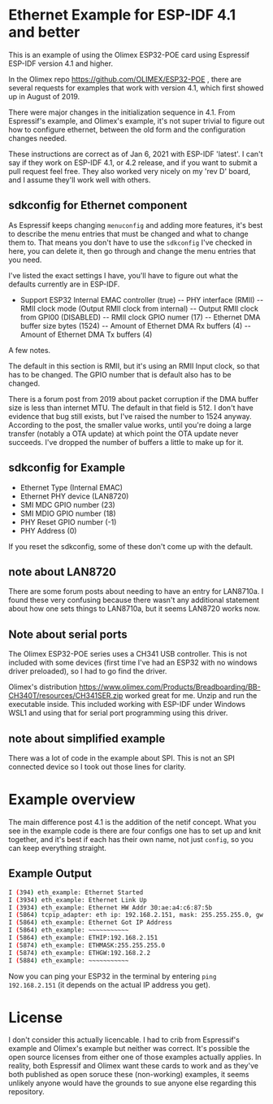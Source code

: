 # Ethernet Example for ESP-IDF 4.1 and better

This is an example of using the Olimex ESP32-POE card using Espressif ESP-IDF version 4.1 and higher.

In the Olimex repo https://github.com/OLIMEX/ESP32-POE , there are several requests for examples that work with version 4.1, which first showed up in August of 2019.

There were major changes in the initialization sequence in 4.1. From Espressif's example, and Olimex's example, it's
not super trivial to figure out how to configure ethernet, between the old form and the configuration changes needed.

These instructions are correct as of Jan 6, 2021 with ESP-IDF 'latest'. I can't say if they work on ESP-IDF 4.1, or 4.2 release, and if
you want to submit a pull request feel free. They also worked very nicely on my 'rev D' board, and I assume they'll work well with others.

## sdkconfig for Ethernet component

As Espressif keeps changing `menuconfig` and adding more features, it's best to describe the menu entries that must be changed
and what to change them to. That means you don't have to use the `sdkconfig` I've checked in here, you can delete it,
then go through and change the menu entries that you need.

I've listed the exact settings I have, you'll have to figure out what the defaults currently are in ESP-IDF.

- Support ESP32 Internal EMAC controller (true)
-- PHY interface (RMII)
-- RMII clock mode (Output RMII clock from internal)
-- Output RMII clock from GPI00 (DISABLED)
-- RMII clock GPIO numer (17)
-- Ethernet DMA buffer size bytes (1524)
-- Amount of Ethernet DMA Rx buffers (4)
-- Amount of Ethernet DMA Tx buffers (4)

A few notes. 

The default in this section is RMII, but it's using an RMII Input clock, so that has to be changed. The GPIO number that is default also has to be changed.

There is a forum post from 2019 about packet corruption if the DMA buffer size is less than internet MTU. The default in that field is 512. I don't have evidence that bug still exists, but I've raised the number to 1524 anyway. According to the post, the smaller value works, until you're doing a large transfer (notably a OTA update) at which point the OTA update never succeeds. I've dropped the number of buffers a little to make up for it.

## sdkconfig for Example

- Ethernet Type (Internal EMAC)
- Ethernet PHY device (LAN8720)
- SMI MDC GPIO number (23)
- SMI MDIO GPIO number (18)
- PHY Reset GPIO number (-1)
- PHY Address (0)

If you reset the sdkconfig, some of these don't come up with the default.

## note about LAN8720

There are some forum posts about needing to have an entry for LAN8710a. I found these very confusing because there wasn't any additional statement about how one sets things to LAN8710a, but it seems LAN8720 works now.

## Note about serial ports

The Olimex ESP32-POE series uses a CH341 USB controller. This is not included with some devices (first time I've had an ESP32 with no windows driver preloaded), so I had to go find the driver.

Olimex's distribution https://www.olimex.com/Products/Breadboarding/BB-CH340T/resources/CH341SER.zip worked great for me. Unzip and run the executable inside. This included working with ESP-IDF under Windows WSL1 and using that for serial port programming using this driver.

## note about simplified example

There was a lot of code in the example about SPI. This is not an SPI connected device so I took out those lines for clarity.

# Example overview

The main difference post 4.1 is the addition of the netif concept. What you see in the example code is there are four configs one has to set up and knit together, and it's best if each has their own name, not just `config`, so you can keep everything straight.


## Example Output

```bash
I (394) eth_example: Ethernet Started
I (3934) eth_example: Ethernet Link Up
I (3934) eth_example: Ethernet HW Addr 30:ae:a4:c6:87:5b
I (5864) tcpip_adapter: eth ip: 192.168.2.151, mask: 255.255.255.0, gw: 192.168.2.2
I (5864) eth_example: Ethernet Got IP Address
I (5864) eth_example: ~~~~~~~~~~~
I (5864) eth_example: ETHIP:192.168.2.151
I (5874) eth_example: ETHMASK:255.255.255.0
I (5874) eth_example: ETHGW:192.168.2.2
I (5884) eth_example: ~~~~~~~~~~~
```

Now you can ping your ESP32 in the terminal by entering `ping 192.168.2.151` (it depends on the actual IP address you get).

# License

I don't consider this actually licencable. I had to crib from Espressif's example and Olimex's example but neither was correct. It's possible the open source licenses from either one of those examples actually applies. In reality, both Espressif and Olimex want these cards to work and as they've both
published as open soruce these (non-working) examples, it seems unlikely anyone would have the grounds to sue anyone else regarding this repository.

